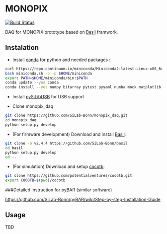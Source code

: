 # MONOPIX

[![Build Status](https://travis-ci.org/SiLab-Bonn/monopix_daq.svg?branch=master)](https://travis-ci.org/SiLab-Bonn/monopix_daq)

DAQ for MONOPIX prototype based on [Basil](https://github.com/SiLab-Bonn/basil) framwork.

## Instalation

- Install [conda](http://conda.pydata.org) for python and needed packages :
```bash
curl https://repo.continuum.io/miniconda/Miniconda2-latest-Linux-x86_64.sh -o miniconda.sh
bash miniconda.sh -b -p $HOME/miniconda
export PATH=$HOME/miniconda/bin:$PATH
conda update --yes conda
conda install --yes numpy bitarray pytest pyyaml numba mock matplotlib scipy pytables progressbar
```

- Install [pySiLibUSB](https://github.com/SiLab-Bonn/pySiLibUSB) for USB support

- Clone monopix_daq
```bash
git clone https://github.com/SiLab-Bonn/monopix_daq.git
cd monopix_daq
python setup.py develop
```

- (For firmware development) Download and install [Basil](https://github.com/SiLab-Bonn/basil):
```bash
git clone -b v2.4.4 https://github.com/SiLab-Bonn/basil
cd basil
python setup.py develop 
cd ..
```

- (For simulation) Download and setup [cocotb](https://github.com/potentialventures/cocotb):
```bash
git clone https://github.com/potentialventures/cocotb.git
export COCOTB=$(pwd)/cocotb
```

###Detailed instruction for pyBAR (similar software)

https://github.com/SiLab-Bonn/pyBAR/wiki/Step-by-step-Installation-Guide

## Usage

TBD
